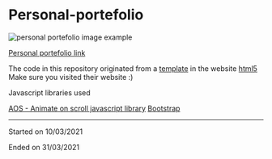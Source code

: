 # Personal-portefolio

![personal portefolio image example](https://images.pexels.com/photos/270360/pexels-photo-270360.jpeg?auto=compress&cs=tinysrgb&dpr=3&h=750&w=1260)

[Personal portefolio link](https://tiagomonteiro0715.github.io/personal-portefolio/)

The code in this repository originated from a [template](https://html5up.net/miniport) in the website [html5](https://html5up.net)
Make sure you visited their website :)

Javascript libraries used

[AOS - Animate on scroll javascript library](https://michalsnik.github.io/aos/)
[Bootstrap](https://getbootstrap.com/)

-----

Started on 10/03/2021

Ended on 31/03/2021
